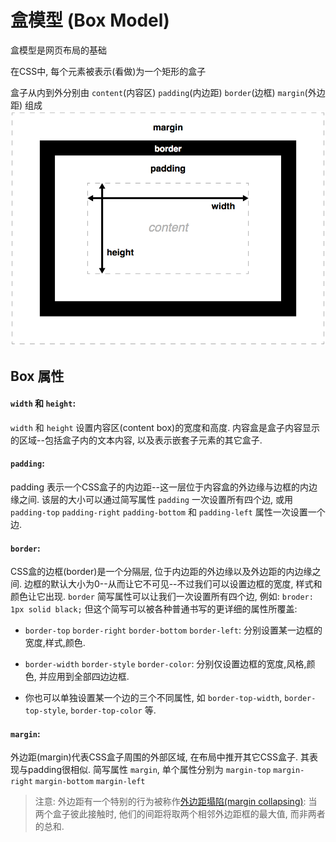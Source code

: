# 盒模型 (Box Model)

盒模型是网页布局的基础

在CSS中, 每个元素被表示(看做)为一个矩形的盒子

盒子从内到外分别由 `content`(内容区) `padding`(内边距) `border`(边框) `margin`(外边距) 组成
![](../../images/box-model-standard-small.png)


## Box 属性
#### `width` 和 `height`: 
`width` 和 `height` 设置内容区(content box)的宽度和高度. 内容盒是盒子内容显示的区域--包括盒子内的文本内容, 以及表示嵌套子元素的其它盒子.


#### `padding`:
padding 表示一个CSS盒子的内边距--这一层位于内容盒的外边缘与边框的内边缘之间. 该层的大小可以通过简写属性 `padding` 一次设置所有四个边, 或用 `padding-top` `padding-right` `padding-bottom` 和 `padding-left` 属性一次设置一个边.


#### `border`:
CSS盒的边框(border)是一个分隔层, 位于内边距的外边缘以及外边距的内边缘之间. 边框的默认大小为0--从而让它不可见--不过我们可以设置边框的宽度, 样式和颜色让它出现. `border` 简写属性可以让我们一次设置所有四个边, 例如: `broder: 1px solid black;` 但这个简写可以被各种普通书写的更详细的属性所覆盖:

* `border-top` `border-right` `border-bottom` `border-left`: 分别设置某一边框的宽度,样式,颜色.

* `border-width` `border-style` `border-color`: 分别仅设置边框的宽度,风格,颜色, 并应用到全部四边边框.

* 你也可以单独设置某一个边的三个不同属性, 如 `border-top-width`, `border-top-style`, `border-top-color` 等. 

#### `margin`:
外边距(margin)代表CSS盒子周围的外部区域, 在布局中推开其它CSS盒子. 其表现与padding很相似. 简写属性 `margin`, 单个属性分别为 `margin-top` `margin-right` `margin-bottom` `margin-left`


> 注意: 外边距有一个特别的行为被称作[外边距塌陷(margin collapsing)](): 当两个盒子彼此接触时, 他们的间距将取两个相邻外边距框的最大值, 而非两者的总和.

 
    
